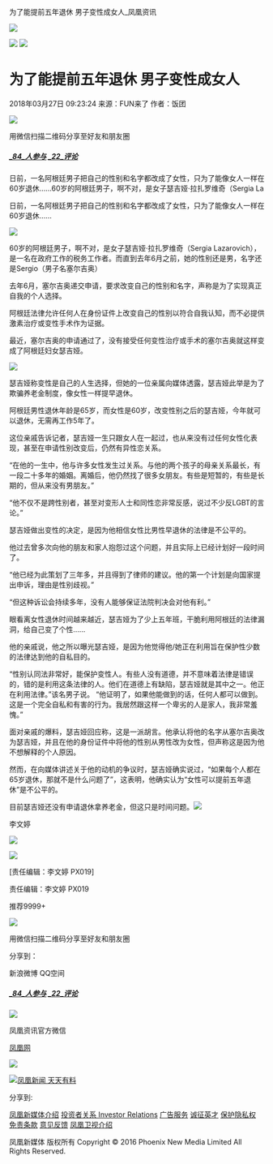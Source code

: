 为了能提前五年退休 男子变性成女人\_凤凰资讯

![](https://dolphin.deliver.ifeng.com/c?z=ifeng&la=0&si=2&ci=23&cg=22&c=29&or=232&l=728&bg=728&b=726&u=https://y0.ifengimg.com/34c4a1d78882290c/2012/0528/1x1.gif)

![](http://p1.ifengimg.com/a/2018_13/172bc665fac21fa_size17_w306_h409.jpg) ![](http://y3.ifengimg.com/a/2016/0414/ab605e5e0631dd6size71_w300_h300.jpg)

# 为了能提前五年退休 男子变性成女人

2018年03月27日 09:23:24 来源：FUN来了 作者：饭团

![](//h2.ifengimg.com/0f56ee67a4c375c2/2013/1106/indeccode.png)

用微信扫描二维码分享至好友和朋友圈

##### [_84_人参与](//gentie.ifeng.com/view.html?docUrl=sub_53956784&docName=%E4%B8%BA%E4%BA%86%E8%83%BD%E6%8F%90%E5%89%8D%E4%BA%94%E5%B9%B4%E9%80%80%E4%BC%91%20%E7%94%B7%E5%AD%90%E5%8F%98%E6%80%A7%E6%88%90%E5%A5%B3%E4%BA%BA&skey=081215&pcUrl=http://news.ifeng.com/a/20180327/57087620_0.shtml) [_22_评论](//gentie.ifeng.com/view.html?docUrl=sub_53956784&docName=%E4%B8%BA%E4%BA%86%E8%83%BD%E6%8F%90%E5%89%8D%E4%BA%94%E5%B9%B4%E9%80%80%E4%BC%91%20%E7%94%B7%E5%AD%90%E5%8F%98%E6%80%A7%E6%88%90%E5%A5%B3%E4%BA%BA&skey=081215&pcUrl=http://news.ifeng.com/a/20180327/57087620_0.shtml)

日前，一名阿根廷男子把自己的性别和名字都改成了女性，只为了能像女人一样在60岁退休……60岁的阿根廷男子，啊不对，是女子瑟吉娅·拉扎罗维奇（Sergia La

日前，一名阿根廷男子把自己的性别和名字都改成了女性，只为了能像女人一样在60岁退休……

![](http://p1.ifengimg.com/a/2018_13/172bc665fac21fa_size17_w306_h409.jpg)

60岁的阿根廷男子，啊不对，是女子瑟吉娅·拉扎罗维奇（Sergia Lazarovich），是一名在政府工作的税务工作者。而直到去年6月之前，她的性别还是男，名字还是Sergio（男子名塞尔吉奥）

去年6月，塞尔吉奥递交申请，要求改变自己的性别和名字，声称是为了实现真正自我的个人选择。

阿根廷法律允许任何人在身份证件上改变自己的性别以符合自我认知，而不必提供激素治疗或变性手术作为证据。

最近，塞尔吉奥的申请通过了，没有接受任何变性治疗或手术的塞尔吉奥就这样变成了阿根廷妇女瑟吉娅。

![](http://p0.ifengimg.com/a/2018_13/77d6a647a7a8572_size82_w750_h560.jpg)

瑟吉娅称变性是自己的人生选择，但她的一位亲属向媒体透露，瑟吉娅此举是为了欺骗养老金制度，像女性一样提早退休。

阿根廷男性退休年龄是65岁，而女性是60岁，改变性别之后的瑟吉娅，今年就可以退休，无需再工作5年了。

这位亲戚告诉记者，瑟吉娅一生只跟女人在一起过，也从来没有过任何女性化表现，甚至在申请性别改变后，仍然有异性恋关系。

“在他的一生中，他与许多女性发生过关系。与他的两个孩子的母亲关系最长，有一段二十多年的婚姻。离婚后，他仍然找了很多女朋友。有些是短暂的，有些是长期的，但从来没有男朋友。”

“他不仅不是跨性别者，甚至对变形人士和同性恋非常反感，说过不少反LGBT的言论。”

瑟吉娅做出变性的决定，是因为他相信女性比男性早退休的法律是不公平的。

他过去曾多次向他的朋友和家人抱怨过这个问题，并且实际上已经计划好一段时间了。

“他已经为此策划了三年多，并且得到了律师的建议。他的第一个计划是向国家提出申诉，理由是性别歧视。”

“但这种诉讼会持续多年，没有人能够保证法院判决会对他有利。”

眼看离女性退休时间越来越近，瑟吉娅为了少上五年班，干脆利用阿根廷的法律漏洞，给自己变了个性……

他的亲戚说，他之所以曝光瑟吉娅，是因为他觉得他/她正在利用旨在保护性少数的法律达到他的自私目的。

“性别认同法非常好，能保护变性人。有些人没有道德，并不意味着法律是错误的，错的是利用这条法律的人。他们在道德上有缺陷，瑟吉娅就是其中之一。他正在利用法律。”该名男子说。 “他证明了，如果他能做到的话，任何人都可以做到。这是一个完全自私和有害的行为。我居然跟这样一个卑劣的人是家人，我非常羞愧。”

面对亲戚的爆料，瑟吉娅回应称，这是一派胡言。他承认将他的名字从塞尔吉奥改为瑟吉娅，并且在他的身份证件中将他的性别从男性改为女性，但声称这是因为他不想解释的个人原因。

然而，在向媒体讲述关于他的动机的争议时，瑟吉娅确实说过，“如果每个人都在65岁退休，那就不是什么问题了”，这表明，他确实认为“女性可以提前五年退休”是不公平的。

目前瑟吉娅还没有申请退休拿养老金，但这只是时间问题。[![](http://p2.ifengimg.com/a/2016/0810/204c433878d5cf9size1_w16_h16.png)](http://www.ifeng.com/)

李文婷

![](http://p2.ifengimg.com/a/2017/0122/4e75831cd69687fsize27_w160_h214.jpg)

![](//p1.ifengimg.com/a/2018/1009/gongyi-aixin.jpg)

\[责任编辑：李文婷 PX019\]

责任编辑：李文婷 PX019

推荐9999+

![](//h2.ifengimg.com/0f56ee67a4c375c2/2013/1106/indeccode.png)

用微信扫描二维码分享至好友和朋友圈

分享到：

新浪微博 QQ空间

##### [_84_人参与](//gentie.ifeng.com/view.html?docUrl=sub_53956784&docName=%E4%B8%BA%E4%BA%86%E8%83%BD%E6%8F%90%E5%89%8D%E4%BA%94%E5%B9%B4%E9%80%80%E4%BC%91%20%E7%94%B7%E5%AD%90%E5%8F%98%E6%80%A7%E6%88%90%E5%A5%B3%E4%BA%BA&skey=081215&pcUrl=http://news.ifeng.com/a/20180327/57087620_0.shtml) [_22_评论](//gentie.ifeng.com/view.html?docUrl=sub_53956784&docName=%E4%B8%BA%E4%BA%86%E8%83%BD%E6%8F%90%E5%89%8D%E4%BA%94%E5%B9%B4%E9%80%80%E4%BC%91%20%E7%94%B7%E5%AD%90%E5%8F%98%E6%80%A7%E6%88%90%E5%A5%B3%E4%BA%BA&skey=081215&pcUrl=http://news.ifeng.com/a/20180327/57087620_0.shtml)

![](http://d.ifengimg.com/w80_h80_nocache/y0.ifengimg.com/e01ed39fc2da5d4a/2013/1107/00092ec33d1b6502592a18584daddf3e.jpg)

凤凰资讯官方微信

[凤凰网](http://weibo.com/phoenixnewmedia "凤凰网")

![](http://y2.ifengimg.com/ifengimcp/pic/20150902/3677f2773fd79f12b079_size1_w35_h15.png)

[![凤凰新闻 天天有料](//y3.ifengimg.com/a/2015/0130/b3e486531275e3b.JPG)](http://api.3g.ifeng.com/ifengtg?adid=11345)

分享到:

[凤凰新媒体介绍](//www.ifeng.com/corp/about/intro/) [投资者关系 Investor Relations](//ir.ifeng.com/) [广告服务](//biz.ifeng.com/) [诚征英才](//career.ifeng.com/) [保护隐私权](//www.ifeng.com/corp/privacy/) [免责条款](//www.ifeng.com/corp/exemption/) [意见反馈](//www.ifeng.com/corp/feedback/) [凤凰卫视介绍](//phtv.ifeng.com/intro/)

凤凰新媒体 版权所有 Copyright © 2016 Phoenix New Media Limited All Rights Reserved.